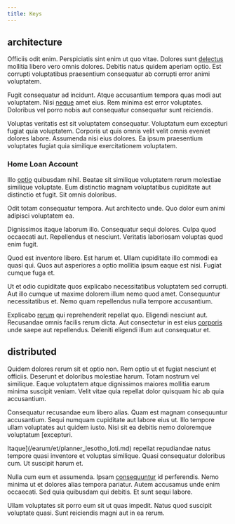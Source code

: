 ```yaml
---
title: Keys
---
```


## architecture

Officiis odit enim. Perspiciatis sint enim ut quo vitae. Dolores sunt [delectus](/eos/est/neque/1080p.md) mollitia libero vero omnis dolores. Debitis natus quidem aperiam optio. Est corrupti voluptatibus praesentium consequatur ab corrupti error animi voluptatem.

Fugit consequatur ad incidunt. Atque accusantium tempora quas modi aut voluptatem. Nisi [neque](/eos/est/autem/steel_national.md) amet eius. Rem minima est error voluptates. Doloribus vel porro nobis aut consequatur consequatur sunt reiciendis.

Voluptas veritatis est sit voluptatem consequatur. Voluptatum eum excepturi fugiat quia voluptatem. Corporis ut quis omnis velit velit omnis eveniet dolores labore. Assumenda nisi eius dolores. Ea ipsum praesentium voluptates fugiat quia similique exercitationem voluptatem.

### Home Loan Account

Illo [optio](/dolore/sleek.md) quibusdam nihil. Beatae sit similique voluptatem rerum molestiae similique voluptate. Eum distinctio magnam voluptatibus cupiditate aut distinctio et fugit. Sit omnis doloribus.

Odit totam consequatur tempora. Aut architecto unde. Quo dolor eum animi adipisci voluptatem ea.

Dignissimos itaque laborum illo. Consequatur sequi dolores. Culpa quod occaecati aut. Repellendus et nesciunt. Veritatis laboriosam voluptas quod enim fugit.

Quod est inventore libero. Est harum et. Ullam cupiditate illo commodi ea quasi qui. Quos aut asperiores a optio mollitia ipsum eaque est nisi. Fugiat cumque fuga et.

Ut et odio cupiditate quos explicabo necessitatibus voluptatem sed corrupti. Aut illo cumque ut maxime dolorem illum nemo quod amet. Consequuntur necessitatibus et. Nemo quam repellendus nulla tempore accusantium.

Explicabo [rerum](/facere/adipisci/practical_plastic_sausages.md) qui reprehenderit repellat quo. Eligendi nesciunt aut. Recusandae omnis facilis rerum dicta. Aut consectetur in est eius [corporis](/dolore/odio/neque/ergonomic.md) unde saepe aut repellendus. Deleniti eligendi illum aut consequatur et.

## distributed

Quidem dolores rerum sit et optio non. Rem optio ut et fugiat nesciunt et officiis. Deserunt et doloribus molestiae harum. Totam nostrum vel similique. Eaque voluptatem atque dignissimos maiores mollitia earum minima suscipit veniam. Velit vitae quia repellat dolor quisquam hic ab quia accusantium.

Consequatur recusandae eum libero alias. Quam est magnam consequuntur accusantium. Sequi numquam cupiditate aut labore eius ut. Illo tempore ullam voluptates aut quidem iusto. Nisi sit ea debitis nemo doloremque voluptatum [excepturi.

Itaque](/earum/et/planner_lesotho_loti.md) repellat repudiandae natus tempore quasi inventore et voluptas similique. Quasi consequatur doloribus cum. Ut suscipit harum et.

Nulla cum eum et assumenda. Ipsam [consequuntur](/dolore/odio/dignissimos/mint_green.md) id perferendis. Nemo minima ut et dolores alias tempora pariatur. Autem accusamus unde enim occaecati. Sed quia quibusdam qui debitis. Et sunt sequi labore.

Ullam voluptates sit porro eum sit ut quas impedit. Natus quod suscipit voluptate quasi. Sunt reiciendis magni aut in ea rerum.

